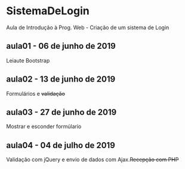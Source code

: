 # SistemaDeLogin
Aula de Introdução à Prog. Web - Criação de um sistema de Login

## aula01 - 06 de junho de 2019
Leiaute Bootstrap

## aula02 - 13 de junho de 2019
Formulários e  ~~validação~~

## aula03 - 27 de junho de 2019
Mostrar e esconder formúlario

## aula04 - 04 de julho de 2019
Validação com jQuery e envio de dados com Ajax.~~Recepção com PHP~~